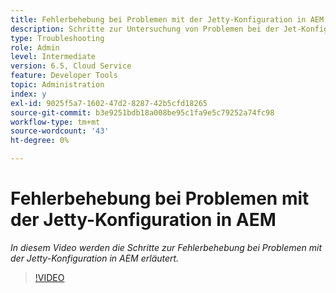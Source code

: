 ```yaml
---
title: Fehlerbehebung bei Problemen mit der Jetty-Konfiguration in AEM
description: Schritte zur Untersuchung von Problemen bei der Jet-Konfiguration
type: Troubleshooting
role: Admin
level: Intermediate
version: 6.5, Cloud Service
feature: Developer Tools
topic: Administration
index: y
exl-id: 9025f5a7-1602-47d2-8287-42b5cfd18265
source-git-commit: b3e9251bdb18a008be95c1fa9e5c79252a74fc98
workflow-type: tm+mt
source-wordcount: '43'
ht-degree: 0%

---
```


# Fehlerbehebung bei Problemen mit der Jetty-Konfiguration in AEM

*In diesem Video werden die Schritte zur Fehlerbehebung bei Problemen mit der Jetty-Konfiguration in AEM erläutert.*

>[!VIDEO](https://video.tv.adobe.com/v/335470?quality=12&learn=on)
